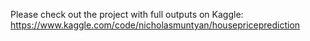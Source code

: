 Please check out the project with full outputs on Kaggle:
https://www.kaggle.com/code/nicholasmuntyan/housepriceprediction
